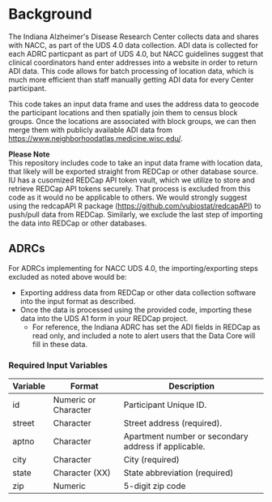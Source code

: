 # Background
The Indiana Alzheimer's Disease Research Center collects data and shares with NACC, as part of the UDS 4.0 data collection. ADI data is collected for each ADRC particpant as part of UDS 4.0, but NACC guidelines suggest that clinical coordinators hand enter addresses into a website in order to return ADI data. This code allows for batch processing of location data, which is much more efficient than staff manually getting ADI data for every Center participant.

This code takes an input data frame and uses the address data to geocode the participant locations and then spatially join them to census block groups. Once the locations are associated with block groups, we can then merge them with publicly available ADI data from https://www.neighborhoodatlas.medicine.wisc.edu/.

**Please Note**  
This repository includes code to take an input data frame with location data, that likely will be exported straight from REDCap or other database source. IU has a cusomized REDCap API token vault, which we utilize to store and retrieve REDCap API tokens securely. That process is excluded from this code as it would no be applicable to others. We would strongly suggest using the redcapAPI R package (https://github.com/vubiostat/redcapAPI) to push/pull data from REDCap. Similarly, we exclude the last step of importing the data into REDCap or other databases. 

## ADRCs 
For ADRCs implementing for NACC UDS 4.0, the importing/exporting steps excluded as noted above would be:
  * Exporting address data from REDCap or other data collection software into the input format as described.
  * Once the data is processed using the provided code, importing these data into the UDS A1 form in your REDCap project.
    * For reference, the Indiana ADRC has set the ADI fields in REDCap as read only, and included a note to alert users that the Data Core will fill in these data.


### Required Input Variables
Variable	| Format	| Description
----------|---------|------------
id	|Numeric or Character	|Participant Unique ID.
street	|Character	|Street address (required).
aptno	|Character	|Apartment number or secondary address if applicable.
city	|Character	|City (required)
state	|Character (XX)	|State abbreviation (required)
zip	|Numeric	|5-digit zip code
